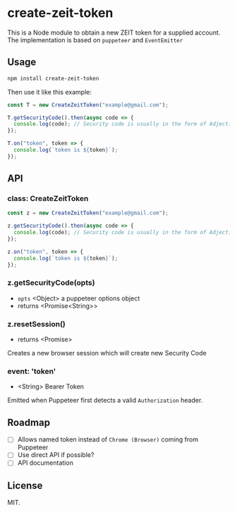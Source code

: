 # create-zeit-token

This is a Node module to obtain a new ZEIT token for a supplied account. The implementation is based on `puppeteer` and `EventEmitter`

## Usage

```bash
npm install create-zeit-token
```

Then use it like this example:

```js
const T = new CreateZeitToken("example@gmail.com");

T.getSecurityCode().then(async code => {
  console.log(code); // Security code is usually in the form of Adjective-Animal
});

T.on("token", token => {
  console.log(`token is ${token}`);
});
```

## API

### class: CreateZeitToken

```js
const z = new CreateZeitToken("example@gmail.com");

z.getSecurityCode().then(async code => {
  console.log(code); // Security code is usually in the form of Adjective-Animal
});

z.on("token", token => {
  console.log(`token is ${token}`);
});
```

### z.getSecurityCode(opts)

* `opts` \<Object> a puppeteer options object
* returns \<Promise\<String>>

### z.resetSession()

* returns \<Promise>

Creates a new browser session which will create new Security Code

### event: 'token'

* \<String> Bearer Token

Emitted when Puppeteer first detects a valid `Authorization` header.

## Roadmap

* [ ] Allows named token instead of `Chrome (Browser)` coming from Puppeteer
* [ ] Use direct API if possible?
* [ ] API documentation

## License

MIT.
